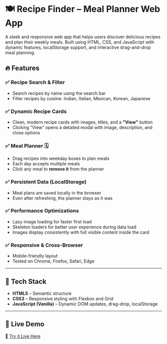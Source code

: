 # 🍽️ Recipe Finder – Meal Planner Web App

A sleek and responsive web app that helps users discover delicious recipes and plan their weekly meals. Built using HTML, CSS, and JavaScript with dynamic features, localStorage support, and interactive drag-and-drop meal planning.

## 🔥 Features

### ✅ Recipe Search & Filter
- Search recipes by name using the search bar
- Filter recipes by cuisine: Indian, Italian, Mexican, Korean, Japanese

### ✅ Dynamic Recipe Cards
- Clean, modern recipe cards with images, titles, and a **"View"** button
- Clicking “View” opens a detailed modal with image, description, and close options

### ✅ Meal Planner 🗓️
- Drag recipes into weekday boxes to plan meals
- Each day accepts multiple meals
- Click any meal to **remove it** from the planner

### ✅ Persistent Data (LocalStorage)
- Meal plans are saved locally in the browser
- Even after refreshing, the planner stays as it was

### ✅ Performance Optimizations
- Lazy image loading for faster first load
- Skeleton loaders for better user experience during data load
- Images display consistently with full visible content inside the card

### ✅ Responsive & Cross-Browser
- Mobile-friendly layout
- Tested on Chrome, Firefox, Safari, Edge

---

## 📁 Tech Stack

- **HTML5** – Semantic structure
- **CSS3** – Responsive styling with Flexbox and Grid
- **JavaScript (Vanilla)** – Dynamic DOM updates, drag-drop, localStorage

---

## 🚀 Live Demo

🔗 [Try it Live Here](https://devika402.github.io/RecipeFinder/)
